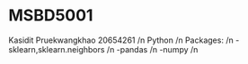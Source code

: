 # MSBD5001
Kasidit Pruekwangkhao  20654261 /n
Python /n
Packages: /n
-sklearn,sklearn.neighbors /n
-pandas /n
-numpy /n





